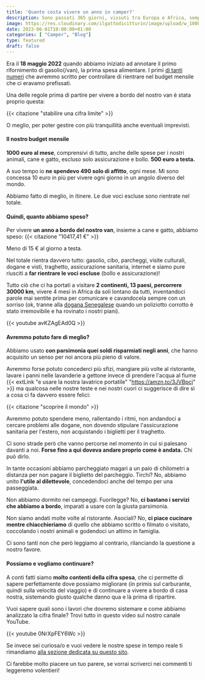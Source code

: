 ```yaml
---
title: 'Quanto costa vivere un anno in camper?'
description: Sono passati 365 giorni, vissuti tra Europa e Africa, sempre a bordo del nostro camper. E' tempo di tirare le somme e capire se e come continuare a viaggiare!
image: https://res.cloudinary.com/ilgattodicitturin/image/upload/w_1000/f_auto,q_auto:good/v1683732572/Articoli/Viaggio/un-anno-in-camper_ydy7uf.png
date: 2023-06-01T10:00:00+01:00
categories: [ "Camper", "Blog"]
type: featured
draft: false 
---
```


Era il **18 maggio 2022** quando abbiamo iniziato ad annotare il primo rifornimento di gasolio(/van), la prima spesa alimentare. I primi [di tanti numeri](/expanses) che avremmo scritto per controllare di rientrare nel budget mensile che ci eravamo prefissati.

Una delle regole prima di partire per vivere a bordo del nostro van è stata proprio questa:

{{< citazione "stabilire una cifra limite" >}}   

O meglio, per poter gestire con più tranquillità anche eventuali imprevisti. 

#### Il nostro budget mensile 

**1000 euro al mese**, comprensivi di tutto, anche delle spese per i nostri animali, cane e gatto, escluso solo assicurazione e bollo. **500 euro a testa.**

A suo tempo io **ne spendevo 490 solo di affitto**, ogni mese.
Mi sono concessa 10 euro in più per vivere ogni giorno in un angolo diverso del mondo.

Abbiamo fatto di meglio, in itinere. Le due voci escluse sono rientrate nel totale.

#### Quindi, quanto abbiamo speso? 

Per vivere **un anno a bordo del nostro van**, insieme a cane e gatto, abbiamo speso:
{{< citazione "10417,41 €" >}}

Meno di 15 € al giorno a testa.

Nel totale rientra davvero tutto: gasolio, cibo, parcheggi, visite culturali, dogane e visti, traghetto, assicurazione sanitaria, internet e siamo pure riusciti a **far rientrare le voci escluse** (bollo e assicurazione)!

Tutto ciò che ci ha portati a visitare **2 continenti, 13 paesi, percorrere 30000 km**, vivere 4 mesi in Africa da soli lontano da tutti, inventandoci parole mai sentite prima per comunicare e cavandocela sempre con un sorriso (ok, tranne alla [dogana Senegalese](/blog/dogana-senegal-cosa-fare-guida-completa) quando un poliziotto corrotto è stato irremovibile e ha rovinato i nostri piani).

{{< youtube avKZAgEAd0Q >}}

#### Avremmo potuto fare di meglio?

Abbiamo usato **con parsimonia quei soldi risparmiati negli anni**, che hanno acquisito un senso per noi ancora più pieno di valore.

Avremmo forse potuto concederci più sfizi, mangiare più volte al ristorante, lavare i panni nelle lavanderie a gettone invece di prendere l'acqua al fiume {{< extLink "e usare la nostra lavatrice portatile" "https://amzn.to/3JVBpcj" >}} ma qualcosa nelle nostre teste e nei nostri cuori ci suggerisce di dire sì a cosa ci fa davvero essere felici: 

{{< citazione "scoprire il mondo" >}}

Avremmo potuto spendere meno, rallentando i ritmi, non andandoci a cercare problemi alle dogane, non dovendo stipulare l'assicurazione sanitaria per l'estero, non acquistando i biglietti per il traghetto.

Ci sono strade però che vanno percorse nel momento in cui si palesano davanti a noi. 
**Forse fino a qui doveva andare proprio come è andata.** Chi può dirlo.

In tante occasioni abbiamo parcheggiato magari a un paio di chilometri a distanza per non pagare il biglietto del parcheggio. 
Tirchi? No, abbiamo unito **l'utile al dilettevole**, concedendoci anche del tempo per una passeggiata.

Non abbiamo dormito nei campeggi. Fuorilegge? No, **ci bastano i servizi che abbiamo a bordo**, imparati a usare con la giusta parsimonia. 

Non siamo andati molte volte al ristorante. Asociali? No, **ci piace cucinare mentre chiacchieriamo** di quello che abbiamo scritto o filmato o visitato, coccolando i nostri animali e godendoci un attimo in famiglia. 

Ci sono tanti non che però leggiamo al contrario, rilanciando la questione a nostro favore.

#### Possiamo e vogliamo continuare? 

A conti fatti siamo **molto contenti della cifra spesa**, che ci permette di sapere perfettamente dove possiamo migliorare (in primis sul carburante, quindi sulla velocità del viaggio) e di continuare a vivere a bordo di casa nostra, sistemando giusto qualche danno qua e là prima di ripartire.

Vuoi sapere quali sono i lavori che dovremo sistemare e come abbiamo analizzato la cifra finale? 
Trovi tutto in questo video sul nostro canale YouTube.

{{< youtube 0NrXpFEY6Wc >}}

Se invece sei curiosa/o e vuoi vedere le nostre spese in tempo reale ti rimandiamo [alla sezione dedicata su questo sito](/expanses). 

Ci farebbe molto piacere un tuo parere, se vorrai scriverci nei commenti ti leggeremo volentieri!